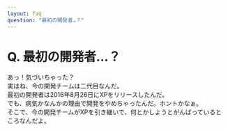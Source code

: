 ```yaml
---
layout: faq
question: "最初の開発者…？"
---
```


# Q. 最初の開発者…？  
あっ！気づいちゃった？  
実はね、今の開発チームは二代目なんだ。  
最初の開発者は2016年8月26日にXPをリリースしたんだ。  
でも、病気かなんかの理由で開発をやめちゃったんだ。ホントかなぁ。  
そこで、今の開発チームがXPを引き継いで、何とかしようとがんばっているところなんだよ。  
